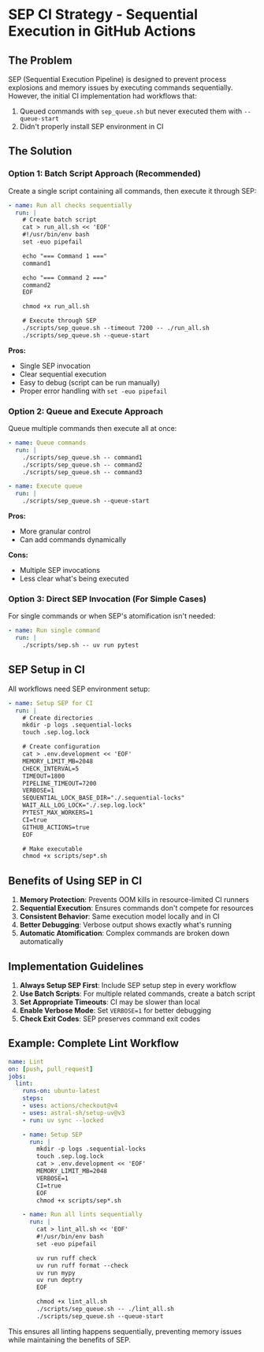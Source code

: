 # SEP CI Strategy - Sequential Execution in GitHub Actions

## The Problem
SEP (Sequential Execution Pipeline) is designed to prevent process explosions and memory issues by executing commands sequentially. However, the initial CI implementation had workflows that:
1. Queued commands with `sep_queue.sh` but never executed them with `--queue-start`
2. Didn't properly install SEP environment in CI

## The Solution

### Option 1: Batch Script Approach (Recommended)
Create a single script containing all commands, then execute it through SEP:

```yaml
- name: Run all checks sequentially
  run: |
    # Create batch script
    cat > run_all.sh << 'EOF'
    #!/usr/bin/env bash
    set -euo pipefail

    echo "=== Command 1 ==="
    command1

    echo "=== Command 2 ==="
    command2
    EOF

    chmod +x run_all.sh

    # Execute through SEP
    ./scripts/sep_queue.sh --timeout 7200 -- ./run_all.sh
    ./scripts/sep_queue.sh --queue-start
```

**Pros:**
- Single SEP invocation
- Clear sequential execution
- Easy to debug (script can be run manually)
- Proper error handling with `set -euo pipefail`

### Option 2: Queue and Execute Approach
Queue multiple commands then execute all at once:

```yaml
- name: Queue commands
  run: |
    ./scripts/sep_queue.sh -- command1
    ./scripts/sep_queue.sh -- command2
    ./scripts/sep_queue.sh -- command3

- name: Execute queue
  run: |
    ./scripts/sep_queue.sh --queue-start
```

**Pros:**
- More granular control
- Can add commands dynamically

**Cons:**
- Multiple SEP invocations
- Less clear what's being executed

### Option 3: Direct SEP Invocation (For Simple Cases)
For single commands or when SEP's atomification isn't needed:

```yaml
- name: Run single command
  run: |
    ./scripts/sep.sh -- uv run pytest
```

## SEP Setup in CI

All workflows need SEP environment setup:

```yaml
- name: Setup SEP for CI
  run: |
    # Create directories
    mkdir -p logs .sequential-locks
    touch .sep.log.lock

    # Create configuration
    cat > .env.development << 'EOF'
    MEMORY_LIMIT_MB=2048
    CHECK_INTERVAL=5
    TIMEOUT=1800
    PIPELINE_TIMEOUT=7200
    VERBOSE=1
    SEQUENTIAL_LOCK_BASE_DIR="./.sequential-locks"
    WAIT_ALL_LOG_LOCK="./.sep.log.lock"
    PYTEST_MAX_WORKERS=1
    CI=true
    GITHUB_ACTIONS=true
    EOF

    # Make executable
    chmod +x scripts/sep*.sh
```

## Benefits of Using SEP in CI

1. **Memory Protection**: Prevents OOM kills in resource-limited CI runners
2. **Sequential Execution**: Ensures commands don't compete for resources
3. **Consistent Behavior**: Same execution model locally and in CI
4. **Better Debugging**: Verbose output shows exactly what's running
5. **Automatic Atomification**: Complex commands are broken down automatically

## Implementation Guidelines

1. **Always Setup SEP First**: Include SEP setup step in every workflow
2. **Use Batch Scripts**: For multiple related commands, create a batch script
3. **Set Appropriate Timeouts**: CI may be slower than local
4. **Enable Verbose Mode**: Set `VERBOSE=1` for better debugging
5. **Check Exit Codes**: SEP preserves command exit codes

## Example: Complete Lint Workflow

```yaml
name: Lint
on: [push, pull_request]
jobs:
  lint:
    runs-on: ubuntu-latest
    steps:
    - uses: actions/checkout@v4
    - uses: astral-sh/setup-uv@v3
    - run: uv sync --locked

    - name: Setup SEP
      run: |
        mkdir -p logs .sequential-locks
        touch .sep.log.lock
        cat > .env.development << 'EOF'
        MEMORY_LIMIT_MB=2048
        VERBOSE=1
        CI=true
        EOF
        chmod +x scripts/sep*.sh

    - name: Run all lints sequentially
      run: |
        cat > lint_all.sh << 'EOF'
        #!/usr/bin/env bash
        set -euo pipefail

        uv run ruff check
        uv run ruff format --check
        uv run mypy
        uv run deptry
        EOF

        chmod +x lint_all.sh
        ./scripts/sep_queue.sh -- ./lint_all.sh
        ./scripts/sep_queue.sh --queue-start
```

This ensures all linting happens sequentially, preventing memory issues while maintaining the benefits of SEP.
